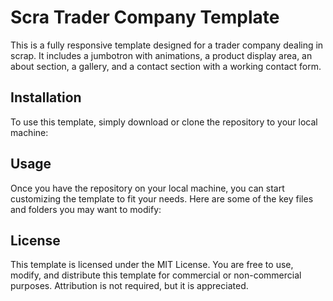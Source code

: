 # Scra Trader Company Template

This is a fully responsive template designed for a trader company dealing in scrap. It includes a jumbotron with animations, a product display area, an about section, a gallery, and a contact section with a working contact form.

## Installation
To use this template, simply download or clone the repository to your local machine:

## Usage
Once you have the repository on your local machine, you can start customizing the template to fit your needs. Here are some of the key files and folders you may want to modify:

## License
This template is licensed under the MIT License. You are free to use, modify, and distribute this template for commercial or non-commercial purposes. Attribution is not required, but it is appreciated.
